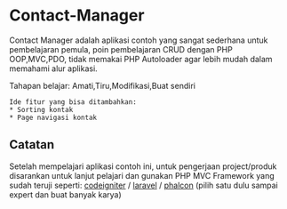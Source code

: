 # Contact-Manager
Contact Manager adalah aplikasi contoh yang sangat sederhana untuk pembelajaran pemula, poin pembelajaran CRUD dengan PHP OOP,MVC,PDO, tidak memakai PHP Autoloader agar lebih mudah dalam memahami alur aplikasi.

Tahapan belajar: Amati,Tiru,Modifikasi,Buat sendiri

```
Ide fitur yang bisa ditambahkan:
* Sorting kontak
* Page navigasi kontak
```

## Catatan
Setelah mempelajari aplikasi contoh ini, untuk pengerjaan project/produk disarankan untuk lanjut pelajari dan gunakan PHP MVC Framework yang sudah teruji seperti: [codeigniter](https://codeigniter.com) / [laravel](https://laravel.com) / [phalcon](https://phalconphp.com) (pilih satu dulu sampai expert dan buat banyak karya)
